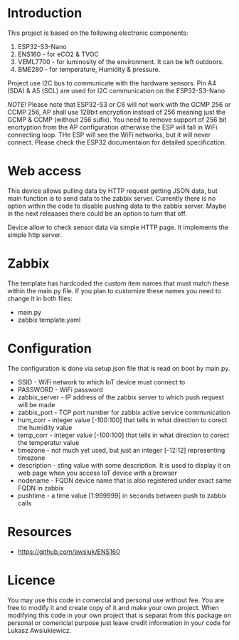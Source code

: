 # Introduction

This project is based on the following electronic components:
1. ESP32-S3-Nano
2. ENS160 - for eCO2 & TVOC
3. VEML7700 - for luminosity of the environment. It can be left outdoors.
4. BME280 - for temperature, Humidity & pressure.

Project use I2C bus to communicate with the hardware sensors.
Pin A4 (SDA) & A5 (SCL) are used for I2C communication on the ESP32-S3-Nano

_*NOTE!*_
Please note that ESP32-S3 or C6 will not work with the GCMP 256 or CCMP 256, AP shall use 128bit encryption instead of 256 meaning just the GCMP & CCMP (without 256 sufix).
You need to remove support of 256 bit encrtyption from the AP configuration otherwise the ESP will fall in WiFi connecting loop. THe ESP will see the WiFi networks,
but it will never connect. Please check the ESP32 documentaion for detailed specification. 

# Web access

This device allows pulling data by HTTP request getting JSON data, but main function is to send data to the zabbix server.
Currently there is no option within the code to disable pushing data to the zabbix server. Maybe in the next releaases there
could be an option to turn that off.

Device allow to check sensor data via simple HTTP page. It implements the simple http server. 

# Zabbix

The template has hardcoded the custom item names that must match these within the main.py file. If you plan to customize these names you need to change it in both files:
* main.py
* zabbix template.yaml

# Configuration

The configuration is done via setup.json file that is read on boot by main.py.
* SSID - WiFi network to which IoT device must connect to
* PASSWORD - WiFi password
* zabbix_server - IP address of the zabbix server to which push request will be made
* zabbix_port - TCP port number for zabbix active service communication
* hum_corr - integer value [-100:100] that tells in what direction to corect the humidity value
* temp_corr - integer value [-100:100] that tells in what direction to corect the temperatur value
* timezone - not much yet used, but just an integer [-12:12] representing timezone
* description - sting value with some description. It is used to display it on web page when you access IoT device with a browser
* nodename - FQDN device name that is also registered under exact same FQDN in zabbix
* pushtime - a time value [1:999999] in seconds between push to zabbix calls


# Resources
* https://github.com/awsiuk/ENS160

# Licence
You may use this code in comercial and personal use without fee. You are free to modify it and create copy of it and make your own project. When modifying this code in your own project that is separat from this package on personal or comericial purpose just leave credit information in your code for Lukasz Awsiukiewicz.
